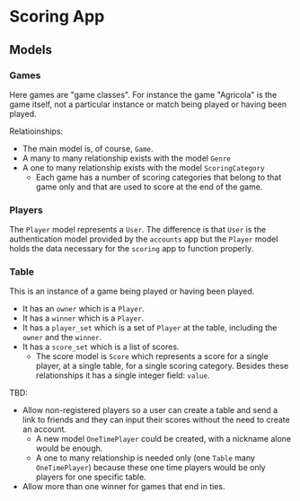 # Scoring App

## Models

### Games

Here games are "game classes". For instance the game "Agricola" is the game itself, not a particular instance or match being played or having been played.

Relatioinships:
- The main model is, of course, `Game`.
- A many to many relationship exists with the model `Genre`
- A one to many relationship exists with the model `ScoringCategory`
  - Each game has a number of scoring categories that belong to that game only and that are used to score at the end of the game.

### Players

The `Player` model represents a `User`. The difference is that `User` is the authentication model provided by the `accounts` app but the `Player` model holds
the data necessary for the `scoring` app to function properly.

### Table

This is an instance of a game being played or having been played.

- It has an `owner` which is a `Player`.
- It has a `winner` which is a `Player`.
- It has a `player_set` which is a set of `Player` at the table, including the `owner` and the `winner`.
- It has a `score_set` which is a list of scores.
  - The score model is `Score` which represents a score for a single player, at a single table, for a single scoring category. Besides these relationships it has a single integer field: `value`.

TBD:
- Allow non-registered players so a user can create a table and send a link to friends and they can input their scores without the need to create an account.
  - A new model `OneTimePlayer` could be created, with a nickname alone would be enough.
  - A one to many relationship is needed only (one `Table` many `OneTimePlayer`) because these one time players would be only players for one specific table.
- Allow more than one winner for games that end in ties.
